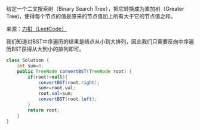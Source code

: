给定一个二叉搜索树（Binary Search Tree），把它转换成为累加树（Greater Tree)，使得每个节点的值是原来的节点值加上所有大于它的节点值之和。

来源：[力扣（LeetCode）](https://leetcode-cn.com/problems/convert-bst-to-greater-tree)

我们知道对BST中序遍历的结果是结点从小到大排列，因此我们只需要反向中序遍历BST获得从大到小的排列即可。

```java
class Solution {
    int sum=0;
    public TreeNode convertBST(TreeNode root) {       
        if(root!=null){
            convertBST(root.right);
            sum+=root.val;
            root.val=sum;
            convertBST(root.left);
        }
        return root;
    }
}
```
